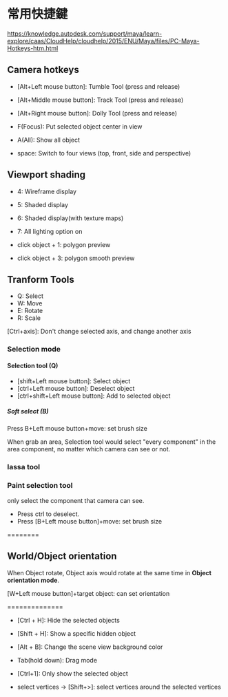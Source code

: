 # 常用快捷鍵


https://knowledge.autodesk.com/support/maya/learn-explore/caas/CloudHelp/cloudhelp/2015/ENU/Maya/files/PC-Maya-Hotkeys-htm.html

## Camera hotkeys

* [Alt+Left mouse button]: Tumble Tool (press and release)
* [Alt+Middle mouse button]: Track Tool (press and release)
* [Alt+Right mouse button]: Dolly Tool (press and release)

* F(Focus): Put selected object center in view 
* A(All): Show all object

* space: Switch to four views (top, front, side and perspective)

## Viewport shading
* 4: Wireframe display
* 5: Shaded display
* 6: Shaded display(with texture maps)

* 7: All lighting option on

* click object + 1: polygon preview
* click object + 3: polygon smooth preview


## Tranform Tools
* Q: Select
* W: Move
* E: Rotate
* R: Scale

[Ctrl+axis]: Don't change selected axis, and change another axis

### Selection mode
#### Selection tool (Q)
* [shift+Left mouse button]: Select object
* [ctrl+Left mouse button]: Deselect object
* [ctrl+shift+Left mouse button]: Add to selected object
##### Soft select (B)
Press B+Left mouse button+move: set brush size

When grab an area, Selection tool would select "every component" in the area component, no matter which camera can see or not.

### lassa tool


### Paint selection tool
only select the component that camera can see.
* Press ctrl to deselect.
* Press [B+Left mouse button]+move: set brush size


========


## World/Object orientation
When Object rotate, Object axis would rotate at the same time in **Object orientation mode**.

[W+Left mouse button]+target object: can set orientation


==============


* [Ctrl + H]: Hide the selected objects
* [Shift + H]: Show a specific hidden object

* [Alt + B]: Change the scene view background color
* Tab(hold down): Drag mode
* [Ctrl+1]: Only show the selected object

* select vertices -> [Shift+>]: select vertices around the selected vertices


